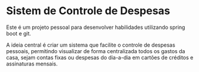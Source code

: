 # Sistem de Controle de Despesas

Este é um projeto pessoal para desenvolver habilidades utilizando spring boot e git.

A ideia central é criar um sistema que facilite o controle de despesas pessoais, permitindo visualizar de forma centralizada todos os gastos da casa, sejam contas fixas ou despesas do dia-a-dia em cartões de créditos e assinaturas mensais.
